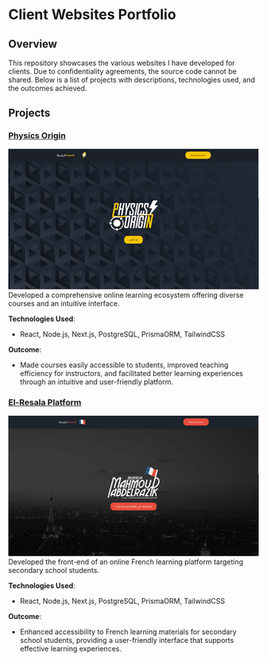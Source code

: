 # Client Websites Portfolio

## Overview
This repository showcases the various websites I have developed for clients. Due to confidentiality agreements, the source code cannot be shared. Below is a list of projects with descriptions, technologies used, and the outcomes achieved.

## Projects

### [Physics Origin](https://physics-origin.vercel.app)
![Physics Origin Screenshot](ss/physics-origin.png)
Developed a comprehensive online learning ecosystem offering diverse courses and an intuitive interface.

**Technologies Used**:
- React, Node.js, Next.js, PostgreSQL, PrismaORM, TailwindCSS

**Outcome**:
- Made courses easily accessible to students, improved teaching efficiency for instructors, and facilitated better learning experiences through an intuitive and user-friendly platform.

### [El-Resala Platform](https://elresala-platform.vercel.app)
![El-resala Platform Screenshot](ss/elresala-platform.png)
Developed the front-end of an online French learning platform targeting secondary school students.

**Technologies Used**:
- React, Node.js, Next.js, PostgreSQL, PrismaORM, TailwindCSS

**Outcome**:
- Enhanced accessibility to French learning materials for secondary school students, providing a user-friendly interface that supports effective learning experiences.
